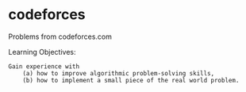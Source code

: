 # codeforces

Problems from codeforces.com


Learning Objectives: 

    Gain experience with 
        (a) how to improve algorithmic problem-solving skills, 
        (b) how to implement a small piece of the real world problem.